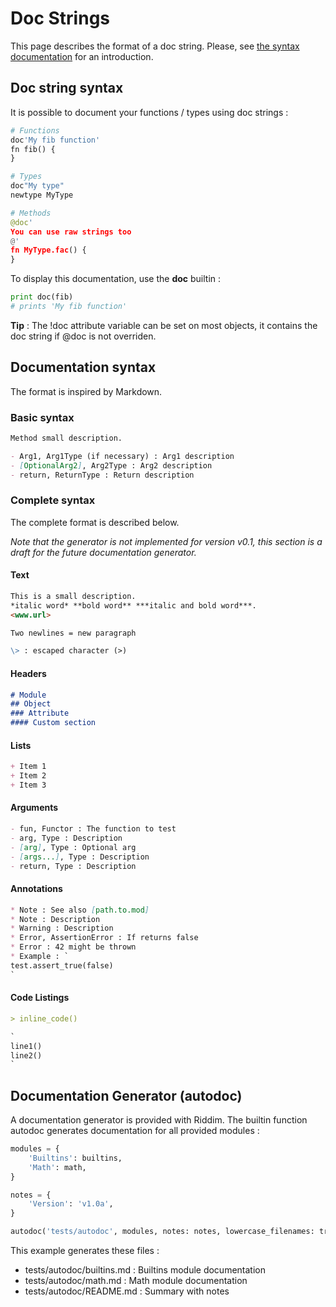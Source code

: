 # Doc Strings
This page describes the format of a doc string.
Please, see [the syntax documentation](syntax.md) for an introduction.

## Doc string syntax
It is possible to document your functions / types using doc strings :
```python
# Functions
doc'My fib function'
fn fib() {
}

# Types
doc"My type"
newtype MyType

# Methods
@doc'
You can use raw strings too
@'
fn MyType.fac() {
}
```

To display this documentation, use the **doc** builtin :
```python
print doc(fib)
# prints 'My fib function'
```

**Tip** : The !doc attribute variable can be set on most objects,
it contains the doc string if @doc is not overriden.

## Documentation syntax
The format is inspired by Markdown.

### Basic syntax
```markdown
Method small description.

- Arg1, Arg1Type (if necessary) : Arg1 description
- [OptionalArg2], Arg2Type : Arg2 description
- return, ReturnType : Return description
```

### Complete syntax
The complete format is described below.

*Note that the generator is not implemented for version v0.1, this section is a draft for the future documentation generator.*

#### Text
```markdown
This is a small description.
*italic word* **bold word** ***italic and bold word***.
<www.url>

Two newlines = new paragraph

\> : escaped character (>)
```

#### Headers
```markdown
# Module
## Object
### Attribute
#### Custom section
```

#### Lists
```markdown
+ Item 1
+ Item 2
+ Item 3
```

#### Arguments
```markdown
- fun, Functor : The function to test
- arg, Type : Description
- [arg], Type : Optional arg
- [args...], Type : Description
- return, Type : Description
```

#### Annotations
```markdown
* Note : See also [path.to.mod]
* Note : Description
* Warning : Description
* Error, AssertionError : If returns false
* Error : 42 might be thrown
* Example : `
test.assert_true(false)
`
```

#### Code Listings
```markdown
> inline_code()

`
line1()
line2()
`
```

## Documentation Generator (autodoc)
A documentation generator is provided with Riddim.
The builtin function autodoc generates documentation for all provided modules :
```python
modules = {
    'Builtins': builtins,
    'Math': math,
}

notes = {
    'Version': 'v1.0a',
}

autodoc('tests/autodoc', modules, notes: notes, lowercase_filenames: true)
```

This example generates these files :
- tests/autodoc/builtins.md : Builtins module documentation
- tests/autodoc/math.md : Math module documentation
- tests/autodoc/README.md : Summary with notes
